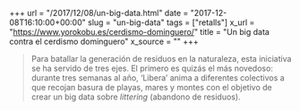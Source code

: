 +++
url = "/2017/12/08/un-big-data.html"
date = "2017-12-08T16:10:00+00:00"
slug = "un-big-data"
tags = ["retalls"]
x_url = "https://www.yorokobu.es/cerdismo-dominguero/"
title = "Un big data contra el cerdismo dominguero"
x_source = ""
+++


> Para batallar la generación de residuos en la naturaleza, esta iniciativa se ha servido de tres ejes. El primero es quizás el más novedoso: durante tres semanas al año, ‘Libera’ anima a diferentes colectivos a que recojan basura de playas, mares y montes con el objetivo de crear un big data sobre *littering* (abandono de residuos).

